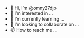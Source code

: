 - 👋 Hi, I’m @omny27djp
- 👀 I’m interested in ...
- 🌱 I’m currently learning ...
- 💞️ I’m looking to collaborate on ...
- 📫 How to reach me ...

<!---
omny27djp/omny27djp is a ✨ special ✨ repository because its `README.md` (this file) appears on your GitHub profile.
You can click the Preview link to take a look at your changes.
--->
